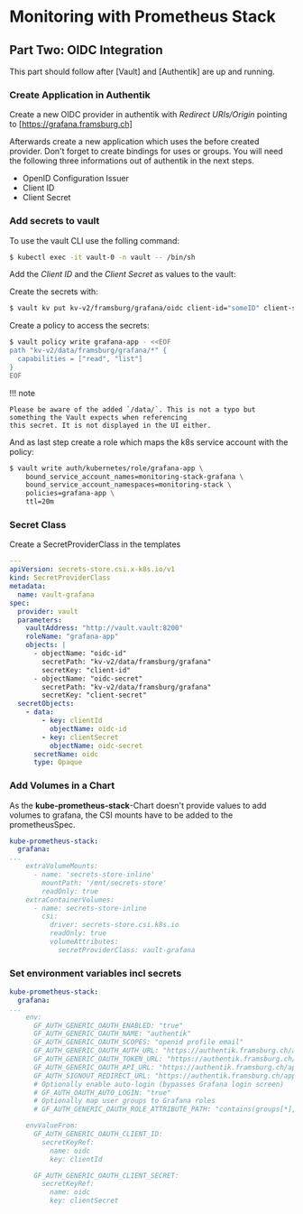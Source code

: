 # Monitoring with Prometheus Stack





## Part Two: OIDC Integration

This part should follow after [Vault] and [Authentik] are up and running.

### Create Application in Authentik

Create a new OIDC provider in authentik with _Redirect URIs/Origin_ pointing to [https://grafana.framsburg.ch]

Afterwards create a new application which uses the before created provider. Don't forget to create bindings
for uses or groups. You will need the following three informations out of authentik in the next steps.

* OpenID Configuration Issuer
* Client ID
* Client Secret


### Add secrets to vault

To use the vault CLI use the folling command:

```bash
$ kubectl exec -it vault-0 -n vault -- /bin/sh
```

Add the _Client ID_ and the _Client Secret_ as values to the vault:

Create the secrets with:

```bash
$ vault kv put kv-v2/framsburg/grafana/oidc client-id="someID" client-secret="someSecret"
```

Create a policy to access the secrets:
```bash
$ vault policy write grafana-app - <<EOF
path "kv-v2/data/framsburg/grafana/*" {
  capabilities = ["read", "list"]
}
EOF
```

!!! note

    Please be aware of the added `/data/`. This is not a typo but something the Vault expects when referencing
    this secret. It is not displayed in the UI either.


And as last step create a role which maps the k8s service account with the policy:

```bash
$ vault write auth/kubernetes/role/grafana-app \
    bound_service_account_names=monitoring-stack-grafana \
    bound_service_account_namespaces=monitoring-stack \
    policies=grafana-app \
    ttl=20m
```

### Secret Class

Create a SecretProviderClass in the templates

```yaml title="cluster-critical/monitoring-stack/templates/spc.yaml"
---
apiVersion: secrets-store.csi.x-k8s.io/v1
kind: SecretProviderClass
metadata:
  name: vault-grafana
spec:
  provider: vault
  parameters:
    vaultAddress: "http://vault.vault:8200"
    roleName: "grafana-app"
    objects: |
      - objectName: "oidc-id"
        secretPath: "kv-v2/data/framsburg/grafana"
        secretKey: "client-id"
      - objectName: "oidc-secret"
        secretPath: "kv-v2/data/framsburg/grafana"
        secretKey: "client-secret"
  secretObjects:
    - data:
        - key: clientId
          objectName: oidc-id
        - key: clientSecret
          objectName: oidc-secret
      secretName: oidc
      type: Opaque
```

### Add Volumes in a Chart

As the **kube-prometheus-stack**-Chart doesn't provide values to add volumes to grafana, the CSI mounts have
to be added to the prometheusSpec.

```yaml title="cluster-critical/monitoring-stack/values.yaml"
kube-prometheus-stack:
  grafana:
...
    extraVolumeMounts:
      - name: 'secrets-store-inline'
        mountPath: '/mnt/secrets-store'
        readOnly: true
    extraContainerVolumes:
      - name: secrets-store-inline
        csi:
          driver: secrets-store.csi.k8s.io
          readOnly: true
          volumeAttributes:
            secretProviderClass: vault-grafana
```

### Set environment variables incl secrets

```yaml title="cluster-critical/monitoring-stack/values.yaml"
kube-prometheus-stack:
  grafana:
...
    env:
      GF_AUTH_GENERIC_OAUTH_ENABLED: "true"
      GF_AUTH_GENERIC_OAUTH_NAME: "authentik"
      GF_AUTH_GENERIC_OAUTH_SCOPES: "openid profile email"
      GF_AUTH_GENERIC_OAUTH_AUTH_URL: "https://authentik.framsburg.ch/application/o/authorize/"
      GF_AUTH_GENERIC_OAUTH_TOKEN_URL: "https://authentik.framsburg.ch/application/o/token/"
      GF_AUTH_GENERIC_OAUTH_API_URL: "https://authentik.framsburg.ch/application/o/userinfo/"
      GF_AUTH_SIGNOUT_REDIRECT_URL: "https://authentik.framsburg.ch/application/o/grafana/end-session/"
      # Optionally enable auto-login (bypasses Grafana login screen)
      # GF_AUTH_OAUTH_AUTO_LOGIN: "true"
      # Optionally map user groups to Grafana roles
      # GF_AUTH_GENERIC_OAUTH_ROLE_ATTRIBUTE_PATH: "contains(groups[*], 'Grafana Admins') && 'Admin' || contains(groups[*], 'Grafana Editors') && 'Editor' || 'Viewer'"

    envValueFrom:
      GF_AUTH_GENERIC_OAUTH_CLIENT_ID:
        secretKeyRef:
          name: oidc
          key: clientId

      GF_AUTH_GENERIC_OAUTH_CLIENT_SECRET:
        secretKeyRef:
          name: oidc
          key: clientSecret
```
